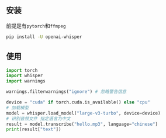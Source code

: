 ## 安装
前提是有`pytorch`和`ffmpeg`

```bash
pip install -U openai-whisper
```

## 使用
```python
import torch
import whisper
import warnings

warnings.filterwarnings("ignore") # 忽略警告信息

device = "cuda" if torch.cuda.is_available() else "cpu"
# 加载模型
model = whisper.load_model("large-v3-turbo", device=device)
# 识别音频文件 指定语言为中文
result = model.transcribe("hello.mp3", language="chinese")
print(result["text"])
```

